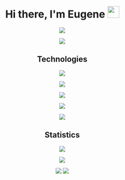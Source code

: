 <h1 align="center">Hi there, I'm Eugene <img src="https://github.com/blackcater/blackcater/raw/main/images/Hi.gif" height="32"/></h1>
<p align="center">
  <img src="https://readme-typing-svg.herokuapp.com?color=%09ff00ef&lines=Front-End+developer">
</p>
<p align="center">
  <img src="https://capsule-render.vercel.app/api?type=rect&color=gradient&height=1">
</p>
<h2 align="center">Technologies</h1>
<p align="center">
   <img src="https://skillicons.dev/icons?i=html,css,scss,bootstrap,styledcomponents" display="block"/>
</p>
<p align="center">
   <img src="https://skillicons.dev/icons?i=js,ts,react,redux,jquery,jest" display="block"/>
</p>
<p align="center">
   <img src="https://skillicons.dev/icons?i=webpack,vite,gulp" display="block"/>
</p>
<p align="center">
   <img src="https://skillicons.dev/icons?i=git,netlify,firebase" display="block"/>
</p>
<p align="center">
  <img src="https://capsule-render.vercel.app/api?type=rect&color=gradient&height=1">
</p>
<h2 align="center">Statistics</h1>
<p align="center" display="flex">
  <img src="https://www.codewars.com/users/eugeneburkovskiy/badges/large">
</p>
<p align="center">
  <img src="http://github-profile-summary-cards.vercel.app/api/cards/profile-details?username=eugeneburkovskiy&theme=2077">
</p>
<p align="center" display="flex">
  <img src="http://github-profile-summary-cards.vercel.app/api/cards/repos-per-language?username=eugeneburkovskiy&theme=2077">
  <img src="http://github-profile-summary-cards.vercel.app/api/cards/stats?username=eugeneburkovskiy&theme=2077">
</p>
